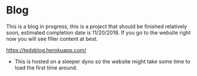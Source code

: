 # Blog
This is a blog in progress, this is a project that should be finished relatively soon, estimated completion date is 11/20/2018. If you go to the website right now you will see filler content at best.

https://tedsblog.herokuapp.com/
* This is hosted on a sleeper dyno so the website might take some time to load the first time around.

